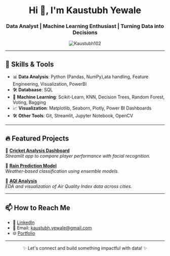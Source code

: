 <h1 align="center">Hi 👋, I'm Kaustubh Yewale</h1>
<h3 align="center">Data Analyst | Machine Learning Enthusiast | Turning Data into Decisions</h3>

<p align="center">
  <img src="https://komarev.com/ghpvc/?username=Kaustubh102&label=Profile%20views&color=0e75b6&style=flat" alt="Kaustubh102" />
</p>

---

## 🧠 Skills & Tools

- 📊 **Data Analysis**: Python (Pandas, NumPy),ata handling, Feature Engineering, Visualization, PowerBI
- 🛠️ **Databaase**: SQL
- 🤖 **Machine Learning**: Scikit-Learn, KNN, Decision Trees, Random Forest, Voting, Bagging
- 📈 **Visualization**: Matplotlib, Seaborn, Plotly, Power BI Dashboards
- 🛠️ **Other Tools**: Git, Streamlit, Jupyter Notebook, OpenCV

---

## 🔥 Featured Projects

🚀 [**Cricket Analysis Dashboard**](https://github.com/Kaustubh102/cricket-dashboard)  
*Streamlit app to compare player performance with facial recognition.*

🚀 [**Rain Prediction Model**](https://github.com/Kaustubh102/rain-prediction)  
*Weather-based classification using ensemble models.*

🚀 [**AQI Analysis**](https://github.com/Kaustubh102/AQI-Data-Analysis)  
*EDA and visualization of Air Quality Index data across cities.*

---

## 📫 How to Reach Me

- 💼 [LinkedIn](https://www.linkedin.com/in/kaustubh-yewale-3902551b9)
- 📧 Email: kaustubh.yewale@gmail.com
- 🌐 [Portfolio](https://kaustubh102.github.io/openrik.github.io/)

---

<p align="center">✨ Let's connect and build something impactful with data! ✨</p>
